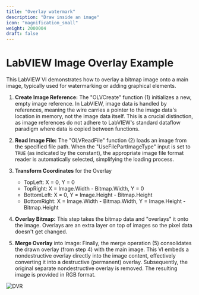 ```yaml
---
title: "Overlay watermark"
description: "Draw inside an image"
icon: "magnification_small"
weight: 2000004
draft: false
---
```

# LabVIEW Image Overlay Example

This LabVIEW VI demonstrates how to overlay a bitmap image onto a main image, typically used for watermarking or adding graphical elements.

1.  **Create Image Reference:** The "OLVCreate" function (1) initializes a new, empty image reference. In LabVIEW, image data is handled by references, meaning the wire carries a pointer to the image data's location in memory, not the image data itself. This is a crucial distinction, as image references do not adhere to LabVIEW's standard dataflow paradigm where data is copied between functions.

2.  **Read Image File:** The "OLVReadFile" function (2) loads an image from the specified file path. When the "UseFilePartImageType" input is set to `TRUE` (as indicated by the constant), the appropriate image file format reader is automatically selected, simplifying the loading process.

3.  **Transform Coordinates** for the Overlay
    * TopLeft: X = 0, Y = 0
    * TopRight: X = Image.Width - Bitmap.Width, Y = 0
    * BottomLeft: X = 0, Y = Image.Height - Bitmap.Height
    * BottomRight: X = Image.Width - Bitmap.Width, Y = Image.Height - Bitmap.Height

4.  **Overlay Bitmap:** This step takes the bitmap data and "overlays" it onto the image. Overlays are an extra layer on top of images so the pixel data doesn't get changed.

5.  **Merge Overlay** into Image: Finally, the merge operation (5) consolidates the drawn overlay (from step 4) with the main image. This VI embeds a nondestructive overlay directly into the image content, effectively converting it into a destructive (permanent) overlay. Subsequently, the original separate nondestructive overlay is removed. The resulting image is provided in RGB format.

![DVR](images/Example_OverlayWatermark.png)